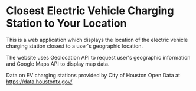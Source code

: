 # Closest Electric Vehicle Charging Station to Your Location

This is a web application which displays the location of the electric vehicle charging station closest to a user's geographic location.

The website uses Geolocation API to request user's geographic information and Google Maps API to display map data. 

Data on EV charging stations provided by City of Houston Open Data at https://data.houstontx.gov/